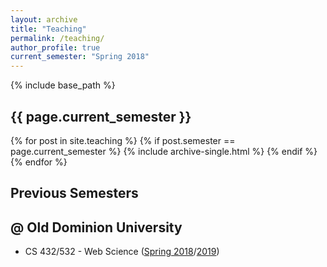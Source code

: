 ```yaml
---
layout: archive
title: "Teaching"
permalink: /teaching/
author_profile: true
current_semester: "Spring 2018"
---
```

{% include base_path %}

## {{ page.current_semester }}

{% for post in site.teaching %}
  {% if post.semester == page.current_semester %}
    {% include archive-single.html %}
  {% endif %}
{% endfor %}

## Previous Semesters

## @ Old Dominion University

* CS 432/532 - Web Science ([Spring 2018](https://xandernwala.github.io/teaching/2021-fall-cs-432-532)/[2019](https://xandernwala.github.io/teaching/2021-fall-cs-432-532))
